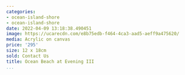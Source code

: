 ```yaml
---
categories:
- ocean-island-shore
- ocean-island-shore
date: 2022-04-09 13:18:38.490451
image: https://ucarecdn.com/e8b75edb-f464-4ca3-aad5-aeff9a475620/
media: Acrylic on canvas
price: '295'
size: 12 x 18cm
sold: Contact Us
title: Ocean Beach at Evening III
...
```


